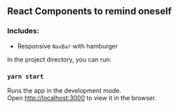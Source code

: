## React Components to remind oneself

### Includes:

- Responsive `NavBar` with hamburger

In the project directory, you can run:

### `yarn start`

Runs the app in the development mode.<br />
Open [http://localhost:3000](http://localhost:3000) to view it in the browser.
